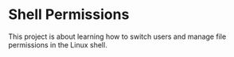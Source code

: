 # Shell Permissions

This project is about learning how to switch users and manage file permissions in the Linux shell.
